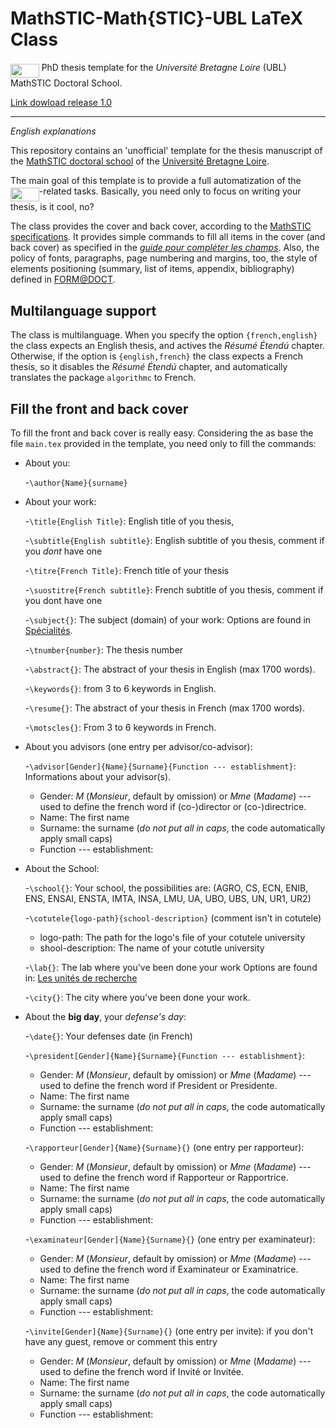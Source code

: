 # MathSTIC-Math{STIC}-UBL LaTeX Class
<img src="/tex/87181ad2b235919e0785dee664166921.svg?invert_in_darkmode&sanitize=true" align=middle width=45.69716744999999pt height=22.465723500000017pt/>  PhD thesis template for the _Université Bretagne Loire_ (UBL) MathSTIC Doctoral School.

[Link dowload release 1.0](https://drive.google.com/file/d/1IIVfScDHspFUg2VBp6xcxnW2f0m97jD4/view?usp=sharing)

-----
*English explanations*

This repository contains an 'unofficial' template for the thesis manuscript of the [MathSTIC doctoral school](https://ed-mathstic.u-bretagneloire.fr/en) of the [Université Bretagne Loire](https://en.u-bretagneloire.fr/).

The main goal of this template is to provide a full automatization of the <img src="/tex/87181ad2b235919e0785dee664166921.svg?invert_in_darkmode&sanitize=true" align=middle width=45.69716744999999pt height=22.465723500000017pt/>-related tasks. Basically, you need only to focus on writing your thesis, is it cool, no?

The class provides the cover and back cover, according to the [MathSTIC specifications](https://web.u-bretagneloire.fr/doctorat/couverture/accordeon4.html). It provides simple commands to fill all items in the cover (and back cover) as specified in the [_guide pour compléter les champs_](https://web.u-bretagneloire.fr/doctorat/couverture/pdf/Couverture_infosObligatoires20160706.pdf).
Also, the policy of fonts, paragraphs, page numbering and margins, too, the style of elements positioning (summary, list of items, appendix, bibliography) defined in [FORM@DOCT](https://guides-formadoct.u-bretagneloire.fr/these_normes_formats).

## Multilanguage support
The class is multilanguage. When you specify the option `{french,english}` the class expects an English thesis, and actives the _Résumé Étendú_ chapter. Otherwise, if the option is `{english,french}` the class expects a French thesis, so it  disables the _Résumé Étendú_ chapter, and automatically translates the package `algorithmc` to French.


## Fill the front and back cover
To fill the front and back cover is really easy. Considering the as base the file `main.tex` provided in the template, you need only to fill the commands:
* About you:

  -`\author{Name}{surname}`

* About your work:

  -`\title{English Title}`: English title of you thesis,

  -`\subtitle{English subtitle}`: English subtitle of you thesis, comment if you *dont* have one

  -`\titre{French Title}`: French title of your thesis    

  -`\suostitre{French subtitle}`: French subtitle of you thesis, comment if you dont have one

  -`\subject{}`: The subject (domain) of your work: Options are found in [Spécialités](https://theses.u-bretagneloire.fr/bs).

  -`\tnumber{number}`: The thesis number
  
  -`\abstract{}`: The abstract of your thesis in English (max 1700 words).
  
  -`\keywords{}`: from 3 to 6 keywords in English.
  
  -`\resume{}`: The abstract of your thesis in French (max 1700 words).
  
  -`\motscles{}`: From 3 to 6 keywords in French.

* About you advisors (one entry per advisor/co-advisor):

  -`\advisor[Gender]{Name}{Surname}{Function --- establishment}`: Informations about your advisor(s). 
    - Gender: *M* (_Monsieur_,  default by omission) or *Mme* (_Madame_) --- used to define the french word if (co-)director or (co-)directrice.
    - Name: The first name
    - Surname: the surname (*do not put all in caps*, the code automatically apply small caps)
    - Function --- establishment: 
 
* About the School:

  -`\school{}`: Your school, the possibilities are: (AGRO, CS, ECN, ENIB, ENS, ENSAI, ENSTA, IMTA, INSA, LMU, UA, UBO, UBS, UN, UR1, UR2)
  
  -`\cotutele{logo-path}{school-description}` (comment isn't in cotutele)
    - logo-path: The path for the logo's file of your cotutele university
    - shool-description: The name of your cotutle university
  
  -`\lab{}`: The lab where you've been done your work Options are found in:  [Les unités de recherche](https://theses.u-bretagneloire.fr/bs)
  
  -`\city{}`: The city where you've been done your work.

* About the **big day**, your _defense's day_:

  -`\date{}`: Your defenses date (in French)
  
  -`\president[Gender]{Name}{Surname}{Function --- establishment}`:
  - Gender: *M* (_Monsieur_,  default by omission) or *Mme* (_Madame_) --- used to define the french word if President or Presidente.
  - Name: The first name
  - Surname: the surname (*do not put all in caps*, the code automatically apply small caps)
  - Function --- establishment:
  
  -`\rapporteur[Gender]{Name}{Surname}{}`  (one entry per rapporteur):
  - Gender: *M* (_Monsieur_,  default by omission) or *Mme* (_Madame_) --- used to define the french word if Rapporteur or Rapportrice.
  - Name: The first name
  - Surname: the surname (*do not put all in caps*, the code automatically apply small caps)
  - Function --- establishment:

  -`\examinateur[Gender]{Name}{Surname}{}`  (one entry per examinateur):
  - Gender: *M* (_Monsieur_,  default by omission) or *Mme* (_Madame_) --- used to define the french word if Examinateur or Examinatrice.
  - Name: The first name
  - Surname: the surname (*do not put all in caps*, the code automatically apply small caps)
  - Function --- establishment:
        
  -`\invite[Gender]{Name}{Surname}{}`  (one entry per invite): if you don't have any guest, remove or comment this entry
  - Gender: *M* (_Monsieur_,  default by omission) or *Mme* (_Madame_) --- used to define the french word if Invité or Invitée.
  - Name: The first name
  - Surname: the surname (*do not put all in caps*, the code automatically apply small caps)
  - Function --- establishment:
    
